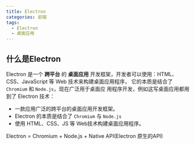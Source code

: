 ```yaml
---
title: Electron
categories: 前端
tags:
  - Electron
  - 桌面应用
---
```



## 什么是Electron


Electron 是⼀个 **跨平台** 的 **桌⾯应⽤** 开发框架，开发者可以使⽤：HTML、CSS、JavaScript 等 Web 技术来构建桌⾯应⽤程序，
它的本质是结合了 `Chromium` 和 `Node.js`，现在⼴泛⽤于桌⾯应 ⽤程序开发，例如这写桌⾯应⽤都⽤到了 Electron 技术：

- 一款应用广泛的跨平台的桌面应用开发框架。
- Electron 的本质是结合了 `Chromium` 与 `Node.js`
- 使用 HTML、CSS、JS 等 Web技术构建桌面应用程序。

Electron = Chromium + Node.js + Native API(Electron 原生的API)



